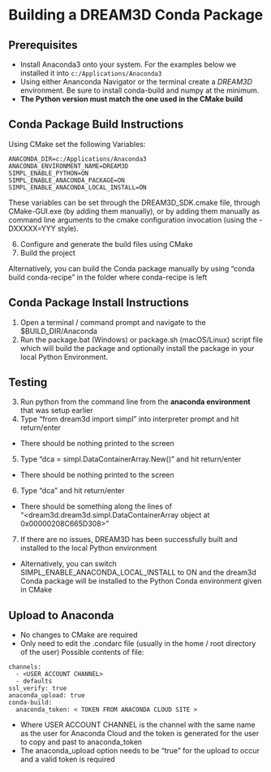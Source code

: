 # Building a DREAM3D Conda Package #


## Prerequisites ##

+ Install Anaconda3 onto your system. For the examples below we installed it into `c:/Applications/Anaconda3`
+ Using either Ananconda Navigator or the terminal create a _DREAM3D_ environment. Be sure to install conda-build and numpy at the minimum.
+ **The Python version must match the one used in the CMake build**


## Conda Package Build Instructions ##

Using CMake set the following Variables:
  
    ANACONDA_DIR=c:/Applications/Anaconda3
    ANACONDA_ENVIRONMENT_NAME=DREAM3D
    SIMPL_ENABLE_PYTHON=ON
    SIMPL_ENABLE_ANACONDA_PACKAGE=ON
    SIMPL_ENABLE_ANACONDA_LOCAL_INSTALL=ON
    
These variables can be set through the DREAM3D_SDK.cmake file, through CMake-GUI.exe (by adding them manually), or by adding them manually as command line arguments to the cmake configuration invocation (using the -DXXXXX=YYY style).

6. Configure and generate the build files using CMake
7. Build the project

  Alternatively, you can build the Conda package manually by using “conda build conda-recipe” in the folder where conda-recipe is left

## Conda Package Install Instructions ##

1. Open a terminal / command prompt and navigate to the $BUILD_DIR/Anaconda
2. Run the package.bat (Windows) or package.sh (macOS/Linux) script file which will build the package and optionally install the package in your local Python Environment.

## Testing ##
3. Run python from the command line from the **anaconda environment** that was setup earlier
4. Type “from dream3d import simpl” into interpreter prompt and hit return/enter
  * There should be nothing printed to the screen
5. Type “dca = simpl.DataContainerArray.New()” and hit return/enter
  * There should be nothing printed to the screen
6. Type “dca” and hit return/enter
  * There should be something along the lines of “<dream3d.dream3d.simpl.DataContainerArray object at 0x00000208C665D308>”
7. If there are no issues, DREAM3D has been successfully built and installed to the local Python environment

* Alternatively, you can switch SIMPL_ENABLE_ANACONDA_LOCAL_INSTALL to ON and the dream3d Conda package will be installed to the Python Conda environment given in CMake

## Upload to Anaconda ##

* No changes to CMake are required
* Only need to edit the .condarc file (usually in the home / root directory of the user)
Possible contents of file:
```
channels:
  - <USER ACCOUNT CHANNEL>
  - defaults
ssl_verify: true
anaconda_upload: true
conda-build:
  anaconda_token: < TOKEN FROM ANACONDA CLOUD SITE >
```
* Where USER ACCOUNT CHANNEL is the channel with the same name as the user for Anaconda Cloud and
 the token is generated for the user to copy and past to anaconda_token
* The anaconda_upload option needs to be “true” for the upload to occur and a valid token is required
